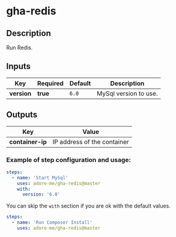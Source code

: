 # gha-redis

## Description
Run Redis.

## Inputs
| Key               | Required | Default   | Description             |
|-------------------|----------|-----------|-------------------------|
| **version**       | **true** | `6.0`     | MySql version to use.   |

## Outputs
| Key               | Value                       |
|-------------------|-----------------------------|
| **container-ip**  | IP address of the container |

### Example of step configuration and usage:
```yaml
steps:
  - name: 'Start MySql'
    uses: adore-me/gha-redis@master
    with:
      version: '6.0'
```

You can skip the `with` section if you are ok with the default values.
```yaml
steps:
  - name: 'Run Composer Install'
    uses: adore-me/gha-redis@master
```
